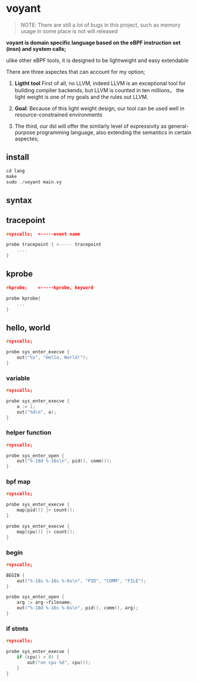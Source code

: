 # voyant

> NOTE: There are still a lot of bugs in this project, such as memory usage in some place is not will released

**voyant is domain specific language based on the eBPF instruction set (insn) and system calls;**

ulike other eBPF tools, it is designed to be lightweight and easy extendable

There are three aspectes that can account for my option;

1. **Ligtht tool** First of all, no LLVM, indeed LLVM is an exceptional tool for building complier backends, but LLVM is counted in ten millions， the light weight is one of my goals and the rules out LLVM.

2. **Goal**: Because of this light weight design, our tool can be used well in resource-constrained environments

3. The third, our dsl will offer the similarly level of expressivity as general-purpose programming language, also extending the semantics in certain aspectes;


## install

```c
cd lang
make
sudo ./voyant main.vy
```

## syntax

## tracepoint

```c
#syscalls;  <-----event name

probe tracepoint { <----- tracepoint
    ....
}
```

## kprobe

```c
#kprobe;    <-----kprobe, keyword

probe kprobe{
    ...
}
```


## hello, world

```c
#syscalls;

probe sys_enter_execve {
    out("%s", "Hello, World!");
}
```

### variable

```c
#syscalls;

probe sys_enter_execve {
    a := 1;
    out("%d\n", a);
}
```

### helper function

```c
#syscalls;

probe sys_enter_open {
    out("%-18d %-16s\n", pid(), comm());
}
```

### bpf map

```c
#syscalls;

probe sys_enter_execve {
    map[pid()] |> count();
}

probe sys_enter_execve {
    map[cpu()] |> count();
}
```

### begin
```c
#syscalls;

BEGIN {
    out("%-18s %-16s %-6s\n", "PID", "COMM", "FILE");
}

probe sys_enter_open {
    arg := arg->filename;
    out("%-18d %-16s %-6s\n", pid(), comm(), arg);
}
```

### if stmts

```c
#syscalls;

probe sys_enter_execve {
    if (cpu() > 0) {
        out("on cpu %d", cpu());
    }
}
```